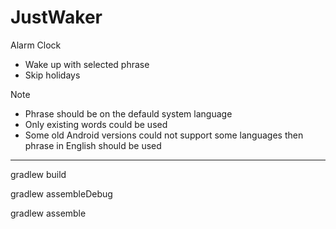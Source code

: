 # JustWaker

Alarm Clock
* Wake up with selected phrase
* Skip holidays

Note
* Phrase should be on the defauld system language
* Only existing words could be used
* Some old Android versions could not support some languages then phrase in English should be used


------------------

gradlew build

gradlew assembleDebug

gradlew assemble